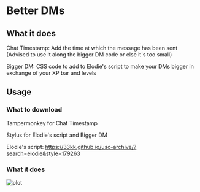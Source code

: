 # Better DMs

## What it does
Chat Timestamp: Add the time at which the message has been sent (Advised to use it along the bigger DM code or else it's too small)

Bigger DM: CSS code to add to Elodie's script to make your DMs bigger in exchange of your XP bar and levels

## Usage
### What to download
Tampermonkey for Chat Timestamp

Stylus for Elodie's script and Bigger DM

Elodie's script: https://33kk.github.io/uso-archive/?search=elodie&style=179263

### What it does
![plot](https://i.ibb.co/SrDqkG0/biggerdms.png)
